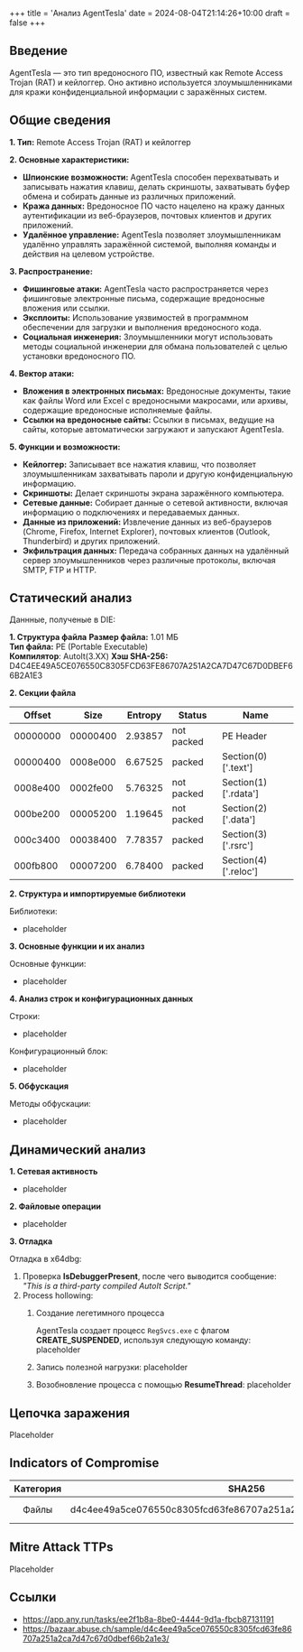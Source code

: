 +++
title = 'Анализ AgentTesla'
date = 2024-08-04T21:14:26+10:00
draft = false
+++

## Введение

AgentTesla — это тип вредоносного ПО, известный как Remote Access Trojan (RAT) и кейлоггер. Оно активно используется злоумышленниками для кражи конфиденциальной информации с заражённых систем.

## Общие сведения

**1. Тип:** Remote Access Trojan (RAT) и кейлоггер

**2. Основные характеристики:**
* **Шпионские возможности:** AgentTesla способен перехватывать и записывать нажатия клавиш, делать скриншоты, захватывать буфер обмена и собирать данные из различных приложений.
* **Кража данных:** Вредоносное ПО часто нацелено на кражу данных аутентификации из веб-браузеров, почтовых клиентов и других приложений.
* **Удалённое управление:** AgentTesla позволяет злоумышленникам удалённо управлять заражённой системой, выполняя команды и действия на целевом устройстве.

**3. Распространение:**
* **Фишинговые атаки:** AgentTesla часто распространяется через фишинговые электронные письма, содержащие вредоносные вложения или ссылки.
* **Эксплоиты:** Использование уязвимостей в программном обеспечении для загрузки и выполнения вредоносного кода.
* **Социальная инженерия:** Злоумышленники могут использовать методы социальной инженерии для обмана пользователей с целью установки вредоносного ПО.

**4. Вектор атаки:**
* **Вложения в электронных письмах:** Вредоносные документы, такие как файлы Word или Excel с вредоносными макросами, или архивы, содержащие вредоносные исполняемые файлы.
* **Ссылки на вредоносные сайты:** Ссылки в письмах, ведущие на сайты, которые автоматически загружают и запускают AgentTesla.

**5. Функции и возможности:**
* **Кейлоггер:** Записывает все нажатия клавиш, что позволяет злоумышленникам захватывать пароли и другую конфиденциальную информацию.
* **Скриншоты:** Делает скриншоты экрана заражённого компьютера.
* **Сетевые данные:** Собирает данные о сетевой активности, включая информацию о подключениях и передаваемых данных.
* **Данные из приложений:** Извлечение данных из  веб-браузеров (Chrome, Firefox, Internet Explorer), почтовых клиентов (Outlook, Thunderbird) и других приложений.
* **Экфильтрация данных:** Передача собранных данных на удалённый сервер злоумышленников через различные протоколы, включая SMTP, FTP и HTTP.

## Статический анализ

Даннные, полученые в DIE:

**1. Структура файла**
	**Размер файла:** 1.01 МБ  
	**Тип файла:** PE (Portable Executable)  
	**Компилятор**: AutoIt(3.XX)
	**Хэш SHA-256:** D4C4EE49A5CE076550C8305FCD63FE86707A251A2CA7D47C67D0DBEF66B2A1E3

**2. Секции файла**

| Offset   | Size     | Entropy | Status     | Name                 |
| -------- | -------- | ------- | ---------- | -------------------- |
| 00000000 | 00000400 | 2.93857 | not packed | PE Header            |
| 00000400 | 0008e000 | 6.67525 | packed     | Section(0)['.text']  |
| 0008e400 | 0002fe00 | 5.76325 | not packed | Section(1)['.rdata'] |
| 000be200 | 00005200 | 1.19645 | not packed | Section(2)['.data']  |
| 000c3400 | 00038400 | 7.78357 | packed     | Section(3)['.rsrc']  |
| 000fb800 | 00007200 | 6.78400 | packed     | Section(4)['.reloc'] |


 **2. Структура и импортируемые библиотеки**
 
Библиотеки:
- placeholder

**3. Основные функции и их анализ**

Основные функции:
- placeholder

**4. Анализ строк и конфигурационных данных**

Строки:

- placeholder

Конфигурационный блок:

* placeholder

**5. Обфускация**

Методы обфускации:
- placeholder

## Динамический анализ

**1. Сетевая активность**  
* placeholder

**2. Файловые операции**  
* placeholder

**3. Отладка**

Отладка в x64dbg:
1. Проверка **IsDebuggerPresent**, после чего выводится сообщение: *"This is a third-party compiled AutoIt Script."*
2. Process hollowing:
	1. Создание легетимного процесса  
		
		AgentTesla создает  процесс `RegSvcs.exe` с флагом **CREATE_SUSPENDED**, используя следующую команду: placeholder
	1. Запись полезной нагрузки: placeholder
	3. Возобновление процесса с помощью **ResumeThread**: placeholder



## Цепочка заражения
Placeholder
## Indicators of Compromise
| Категория |                              SHA256                              |       Описание       |
| :-------: | :--------------------------------------------------------------: | :------------------: |
|   Файлы   | d4c4ee49a5ce076550c8305fcd63fe86707a251a2ca7d47c67d0dbef66b2a1e3 | Изначальный ZIP-файл |
## Mitre Attack TTPs
Placeholder
## Ссылки
* https://app.any.run/tasks/ee2f1b8a-8be0-4444-9d1a-fbcb87131191
* https://bazaar.abuse.ch/sample/d4c4ee49a5ce076550c8305fcd63fe86707a251a2ca7d47c67d0dbef66b2a1e3/
